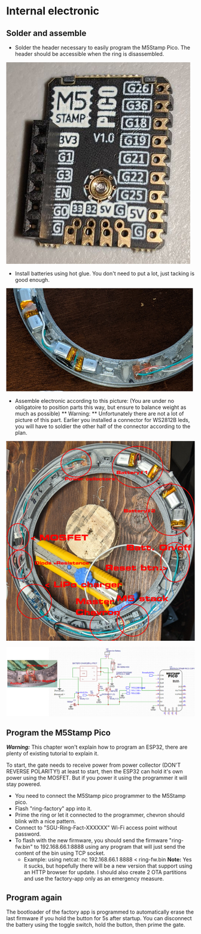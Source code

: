 # Internal electronic

## Solder and assemble

- Solder the header necessary to easily program the M5Stamp Pico. The header should be accessible when the ring is disassembled.

![](./Assets/m5stamp-pico.png)

- Install batteries using hot glue. You don't need to put a lot, just tacking is good enough.

![](./Assets/battery-installation.png)

- Assemble electronic according to this picture: (You are under no obligatoire to position parts this way, but ensure to balance weight as much as possible)
** Warning: ** Unfortunately there are not a lot of picture of this part. Earlier you installed a connector for WS2812B leds, you will have to soldier the other half of the connector according to the plan.

![](./Assets/interior-electronic.png)

![](./Assets/Schematic_SGU-Ring.png)

## Program the M5Stamp Pico

***Warning:*** This chapter won't explain how to program an ESP32, there are plenty of existing tutorial to explain it.

To start, the gate needs to receive power from power collector (DON'T REVERSE POLARITY!) at least to start, then the ESP32 can hold it's own power using the MOSFET. But if you power it using the programmer it will stay powered.

- You need to connect the M5Stamp pico programmer to the M5Stamp pico.
- Flash "ring-factory" app into it.
- Prime the ring or let it connected to the programmer, chevron should blink with a nice pattern.
- Connect to "SGU-Ring-Fact-XXXXXX" Wi-Fi access point without password.
- To flash with the new firmware, you should send the firmware "ring-fw.bin" to 192.168.66.1:8888 using any program that will just send the content of the bin using TCP socket.
    - Example: using netcat: nc 192.168.66.1 8888 < ring-fw.bin
    **Note:** Yes it sucks, but hopefully there will be a new version that support using an HTTP browser for update. I should also create 2 OTA partitions and use the factory-app only as an emergency measure.

## Program again

The bootloader of the factory app is programmed to automatically erase the last firmware if you hold the button for 5s after startup.
You can disconnect the battery using the toggle switch, hold the button, then prime the gate.